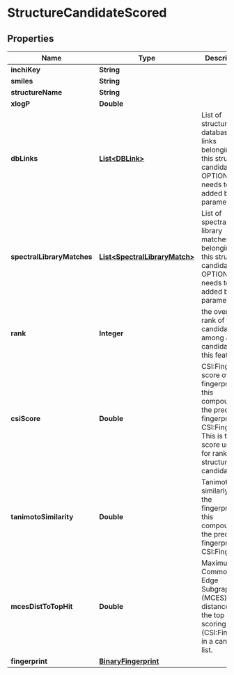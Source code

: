 

# StructureCandidateScored


## Properties

| Name | Type | Description | Notes |
|------------ | ------------- | ------------- | -------------|
|**inchiKey** | **String** |  |  [optional] |
|**smiles** | **String** |  |  [optional] |
|**structureName** | **String** |  |  [optional] |
|**xlogP** | **Double** |  |  [optional] |
|**dbLinks** | [**List&lt;DBLink&gt;**](DBLink.md) | List of structure database links belonging to this structure candidate  OPTIONAL: needs to be added by parameter |  [optional] |
|**spectralLibraryMatches** | [**List&lt;SpectralLibraryMatch&gt;**](SpectralLibraryMatch.md) | List of spectral library matches belonging to this structure candidate  OPTIONAL: needs to be added by parameter |  [optional] |
|**rank** | **Integer** | the overall rank of this candidate among all candidates of this feature |  [optional] |
|**csiScore** | **Double** | CSI:FingerID score of the fingerprint of this compound to the predicted fingerprint of CSI:FingerID  This is the score used for ranking structure candidates |  [optional] |
|**tanimotoSimilarity** | **Double** | Tanimoto similarly of the fingerprint of this compound to the predicted fingerprint of CSI:FingerID |  [optional] |
|**mcesDistToTopHit** | **Double** | Maximum Common Edge Subgraph (MCES) distance to the top scoring hit (CSI:FingerID) in a candidate list. |  [optional] |
|**fingerprint** | [**BinaryFingerprint**](BinaryFingerprint.md) |  |  [optional] |



